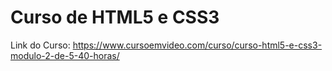 # Curso de HTML5 e CSS3
 
Link do Curso: https://www.cursoemvideo.com/curso/curso-html5-e-css3-modulo-2-de-5-40-horas/
